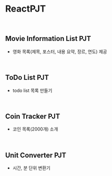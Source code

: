 # ReactPJT

<br>

## Movie Information List PJT
  - 영화 목록(제목, 포스터, 내용 요약, 장르, 연도) 제공

<br>

## ToDo List PJT
  - todo list 목록 만들기

<br>

## Coin Tracker PJT
  - 코인 목록(2000개) 소개

<br>

## Unit Converter PJT
  - 시간, 분 단위 변환기

<br>